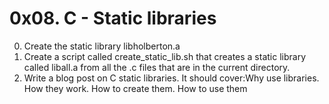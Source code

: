 # 0x08. C - Static libraries
0. Create the static library libholberton.a
1. Create a script called create_static_lib.sh that creates a static library called liball.a from all the .c files that are in the current directory.
2. Write a blog post on C static libraries. It should cover:Why use libraries. How they work. How to create them. How to use them
